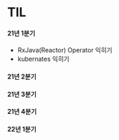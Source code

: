 # TIL 

#### 21년 1분기

- RxJava(Reactor) Operator 익히기
- kubernates 익히기 

#### 21년 2분기

#### 21년 3분기

#### 21년 4분기

#### 22년 1분기

